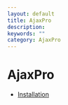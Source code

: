 ```yaml
---
layout: default
title: AjaxPro
description:
keywords: ""
category: AjaxPro
---
```


# AjaxPro

- [Installation](installation/)

